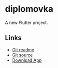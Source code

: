 # diplomovka

A new Flutter project.

## Links

- [Git readme](https://github.com/MarosLuk/SoftHat)
- [Git source](https://github.com/MarosLuk/diplomovka)
- [Download App](https://drive.google.com/file/d/1rKoAJpMwFG-2xHF-nM02T7qEKdgrokIQ/view)


